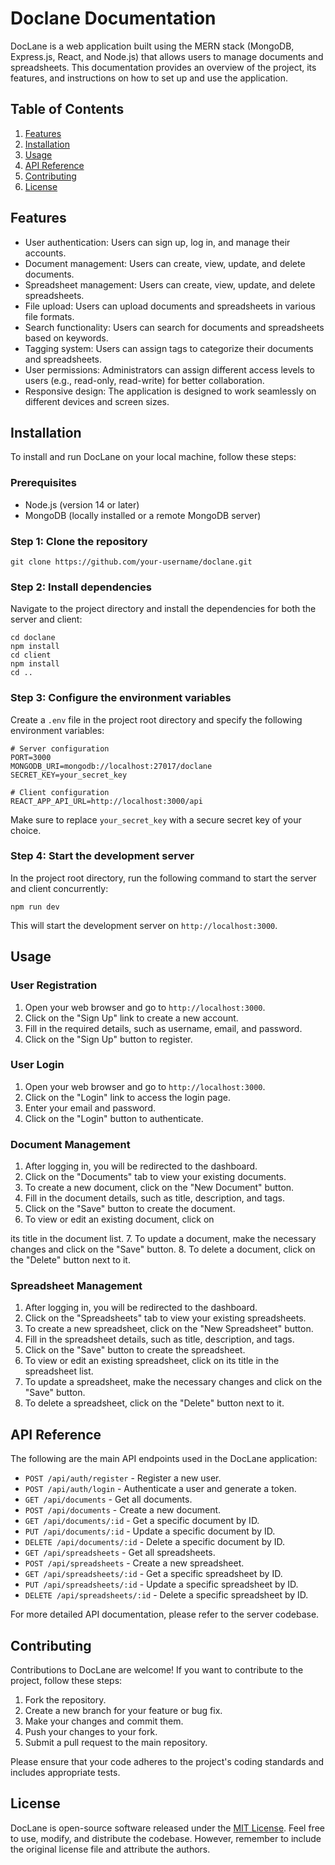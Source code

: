 # Doclane Documentation

DocLane is a web application built using the MERN stack (MongoDB, Express.js, React, and Node.js) that allows users to manage documents and spreadsheets. This documentation provides an overview of the project, its features, and instructions on how to set up and use the application.

## Table of Contents
1. [Features](#features)
2. [Installation](#installation)
3. [Usage](#usage)
4. [API Reference](#api-reference)
5. [Contributing](#contributing)
6. [License](#license)

## Features<a name="features"></a>
- User authentication: Users can sign up, log in, and manage their accounts.
- Document management: Users can create, view, update, and delete documents.
- Spreadsheet management: Users can create, view, update, and delete spreadsheets.
- File upload: Users can upload documents and spreadsheets in various file formats.
- Search functionality: Users can search for documents and spreadsheets based on keywords.
- Tagging system: Users can assign tags to categorize their documents and spreadsheets.
- User permissions: Administrators can assign different access levels to users (e.g., read-only, read-write) for better collaboration.
- Responsive design: The application is designed to work seamlessly on different devices and screen sizes.

## Installation<a name="installation"></a>

To install and run DocLane on your local machine, follow these steps:

### Prerequisites

- Node.js (version 14 or later)
- MongoDB (locally installed or a remote MongoDB server)

### Step 1: Clone the repository

```
git clone https://github.com/your-username/doclane.git
```

### Step 2: Install dependencies

Navigate to the project directory and install the dependencies for both the server and client:

```
cd doclane
npm install
cd client
npm install
cd ..
```

### Step 3: Configure the environment variables

Create a `.env` file in the project root directory and specify the following environment variables:

```
# Server configuration
PORT=3000
MONGODB_URI=mongodb://localhost:27017/doclane
SECRET_KEY=your_secret_key

# Client configuration
REACT_APP_API_URL=http://localhost:3000/api
```

Make sure to replace `your_secret_key` with a secure secret key of your choice.

### Step 4: Start the development server

In the project root directory, run the following command to start the server and client concurrently:

```
npm run dev
```

This will start the development server on `http://localhost:3000`.

## Usage<a name="usage"></a>

### User Registration

1. Open your web browser and go to `http://localhost:3000`.
2. Click on the "Sign Up" link to create a new account.
3. Fill in the required details, such as username, email, and password.
4. Click on the "Sign Up" button to register.

### User Login

1. Open your web browser and go to `http://localhost:3000`.
2. Click on the "Login" link to access the login page.
3. Enter your email and password.
4. Click on the "Login" button to authenticate.

### Document Management

1. After logging in, you will be redirected to the dashboard.
2. Click on the "Documents" tab to view your existing documents.
3. To create a new document, click on the "New Document" button.
4. Fill in the document details, such as title, description, and tags.
5. Click on the "Save" button to create the document.
6. To view or edit an existing document, click on

 its title in the document list.
7. To update a document, make the necessary changes and click on the "Save" button.
8. To delete a document, click on the "Delete" button next to it.

### Spreadsheet Management

1. After logging in, you will be redirected to the dashboard.
2. Click on the "Spreadsheets" tab to view your existing spreadsheets.
3. To create a new spreadsheet, click on the "New Spreadsheet" button.
4. Fill in the spreadsheet details, such as title, description, and tags.
5. Click on the "Save" button to create the spreadsheet.
6. To view or edit an existing spreadsheet, click on its title in the spreadsheet list.
7. To update a spreadsheet, make the necessary changes and click on the "Save" button.
8. To delete a spreadsheet, click on the "Delete" button next to it.

## API Reference<a name="api-reference"></a>

The following are the main API endpoints used in the DocLane application:

- `POST /api/auth/register` - Register a new user.
- `POST /api/auth/login` - Authenticate a user and generate a token.
- `GET /api/documents` - Get all documents.
- `POST /api/documents` - Create a new document.
- `GET /api/documents/:id` - Get a specific document by ID.
- `PUT /api/documents/:id` - Update a specific document by ID.
- `DELETE /api/documents/:id` - Delete a specific document by ID.
- `GET /api/spreadsheets` - Get all spreadsheets.
- `POST /api/spreadsheets` - Create a new spreadsheet.
- `GET /api/spreadsheets/:id` - Get a specific spreadsheet by ID.
- `PUT /api/spreadsheets/:id` - Update a specific spreadsheet by ID.
- `DELETE /api/spreadsheets/:id` - Delete a specific spreadsheet by ID.

For more detailed API documentation, please refer to the server codebase.

## Contributing<a name="contributing"></a>

Contributions to DocLane are welcome! If you want to contribute to the project, follow these steps:

1. Fork the repository.
2. Create a new branch for your feature or bug fix.
3. Make your changes and commit them.
4. Push your changes to your fork.
5. Submit a pull request to the main repository.

Please ensure that your code adheres to the project's coding standards and includes appropriate tests.

## License<a name="license"></a>

DocLane is open-source software released under the [MIT License](https://opensource.org/licenses/MIT). Feel free to use, modify, and distribute the codebase. However, remember to include the original license file and attribute the authors.


<!-- This is a [Next.js](https://nextjs.org/) project bootstrapped with [`create-next-app`](https://github.com/vercel/next.js/tree/canary/packages/create-next-app).

## Getting Started

First, run the development server:

```bash
npm run dev
# or
yarn dev
# or
pnpm dev
```

Open [http://localhost:3000](http://localhost:3000) with your browser to see the result.

You can start editing the page by modifying `app/page.tsx`. The page auto-updates as you edit the file.

This project uses [`next/font`](https://nextjs.org/docs/basic-features/font-optimization) to automatically optimize and load Inter, a custom Google Font.

## Learn More

To learn more about Next.js, take a look at the following resources:

- [Next.js Documentation](https://nextjs.org/docs) - learn about Next.js features and API.
- [Learn Next.js](https://nextjs.org/learn) - an interactive Next.js tutorial.

You can check out [the Next.js GitHub repository](https://github.com/vercel/next.js/) - your feedback and contributions are welcome!

## Deploy on Vercel

The easiest way to deploy your Next.js app is to use the [Vercel Platform](https://vercel.com/new?utm_medium=default-template&filter=next.js&utm_source=create-next-app&utm_campaign=create-next-app-readme) from the creators of Next.js.

Check out our [Next.js deployment documentation](https://nextjs.org/docs/deployment) for more details. -->
